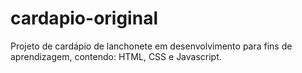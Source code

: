 # cardapio-original
Projeto de cardápio de lanchonete em desenvolvimento para fins de aprendizagem, contendo: HTML, CSS e Javascript.
